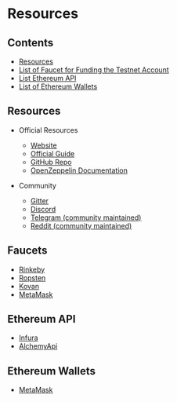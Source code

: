 
# Resources

## Contents <!-- omit in toc -->

- [Resources](#resources)
- [List of Faucet for Funding the Testnet Account](#faucets)
- [List Ethereum API](#ethereum-api)
- [List of Ethereum Wallets](#ethereum-wallets)

## Resources
- Official Resources
  - [Website](https://simplicy.io)
  - [Official Guide](https://docs.simplicy.com)
  - [GitHub Repo](https://github.com/simplicy/eurc-eth)
  - [OpenZeppelin Documentation](https://docs.openzeppelin.com/openzeppelin/)

- Community
  - [Gitter](https://gitter.im/simplicy_io/)
  - [Discord](https://discord.gg/F5skChEdC3)
  - [Telegram (community maintained)](https://t.me/simplicy_io)
  - [Reddit (community maintained)](https://www.reddit.com/r/)

## Faucets

- [Rinkeby](https://faucet.rinkeby.io/)
- [Ropsten](https://faucet.ropsten.be/)
- [Kovan](https://faucet.kovan.network/)
- [MetaMask](https://faucet.metamask.io/)

## Ethereum API
- [Infura](https://infura.io/)
- [AlchemyApi](https://www.alchemyapi.io/)

## Ethereum Wallets
- [MetaMask](https://metamask.io/)
